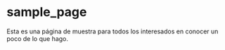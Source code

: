 # sample_page
Esta es una página de muestra para todos los interesados en conocer un poco de lo que hago.


